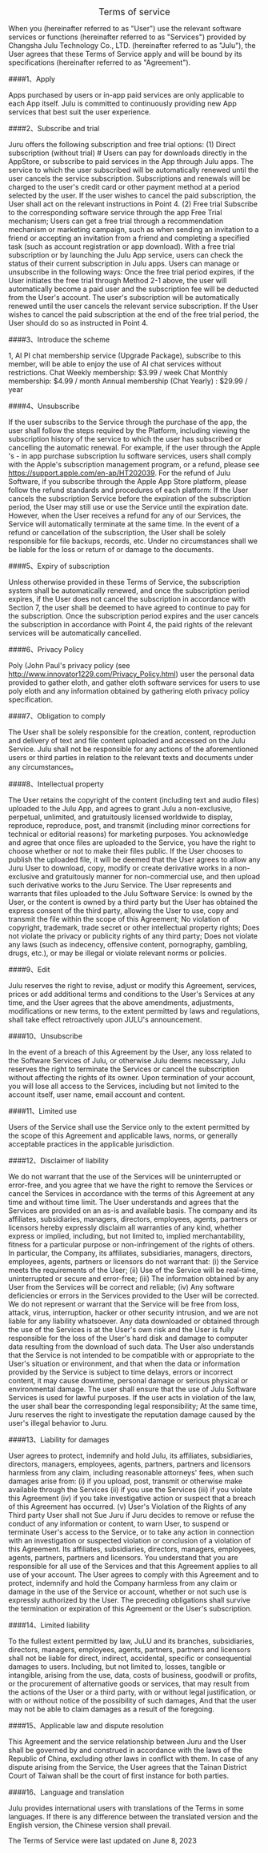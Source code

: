 <center><text style="font-size:18px">Terms of service</text></center>

When you (hereinafter referred to as "User") use the relevant software services or functions (hereinafter referred to as "Services") provided by Changsha Julu Technology Co., LTD. (hereinafter referred to as "Julu"), the User agrees that these Terms of Service apply and will be bound by its specifications (hereinafter referred to as "Agreement").

####1、Apply

Apps purchased by users or in-app paid services are only applicable to each App itself. Julu is committed to continuously providing new App services that best suit the user experience.

####2、Subscribe and trial

Juru offers the following subscription and free trial options:
(1) Direct subscription (without trial) #
Users can pay for downloads directly in the AppStore, or subscribe to paid services in the App through Julu apps.
The service to which the user subscribed will be automatically renewed until the user cancels the service subscription. Subscriptions and renewals will be charged to the user's credit card or other payment method at a period selected by the user. If the user wishes to cancel the paid subscription, the User shall act on the relevant instructions in Point 4.
(2) Free trial
Subscribe to the corresponding software service through the app Free Trial mechanism;
Users can get a free trial through a recommendation mechanism or marketing campaign, such as when sending an invitation to a friend or accepting an invitation from a friend and completing a specified task (such as account registration or app download).
With a free trial subscription or by launching the Julu App service, users can check the status of their current subscription in Julu apps. Users can manage or unsubscribe in the following ways:
Once the free trial period expires, if the User initiates the free trial through Method 2-1 above, the user will automatically become a paid user and the subscription fee will be deducted from the User's account. The user's subscription will be automatically renewed until the user cancels the relevant service subscription. If the User wishes to cancel the paid subscription at the end of the free trial period, the User should do so as instructed in Point 4.

####3、Introduce the scheme

1, AI PI chat membership service (Upgrade Package), subscribe to this member, will be able to enjoy the use of AI chat services without restrictions.
Chat Weekly membership: $3.99 / week
Chat Monthly membership: $4.99 / month
Annual membership (Chat Yearly) : $29.99 / year


####4、Unsubscribe

If the user subscribs to the Service through the purchase of the app, the user shall follow the steps required by the Platform, including viewing the subscription history of the service to which the user has subscribed or cancelling the automatic renewal. For example, if the user through the Apple 's - in app purchase subscription lu software services, users shall comply with the Apple's subscription management program, or a refund, please see https://support.apple.com/en-ap/HT202039.
For the refund of Julu Software, if you subscribe through the Apple App Store platform, please follow the refund standards and procedures of each platform:
If the User cancels the subscription Service before the expiration of the subscription period, the User may still use or use the Service until the expiration date. However, when the User receives a refund for any of our Services, the Service will automatically terminate at the same time.
In the event of a refund or cancellation of the subscription, the User shall be solely responsible for file backups, records, etc. Under no circumstances shall we be liable for the loss or return of or damage to the documents.

####5、Expiry of subscription

Unless otherwise provided in these Terms of Service, the subscription system shall be automatically renewed, and once the subscription period expires, if the User does not cancel the subscription in accordance with Section 7, the user shall be deemed to have agreed to continue to pay for the subscription.
Once the subscription period expires and the user cancels the subscription in accordance with Point 4, the paid rights of the relevant services will be automatically cancelled.

####6、Privacy Policy

Poly (John Paul's privacy policy (see http://www.innovator1229.com/Privacy_Policy.html) user the personal data provided to gather eloth, and gather eloth software services for users to use poly eloth and any information obtained by gathering eloth privacy policy specification.

####7、Obligation to comply

The User shall be solely responsible for the creation, content, reproduction and delivery of text and file content uploaded and accessed on the Julu Service. Julu shall not be responsible for any actions of the aforementioned users or third parties in relation to the relevant texts and documents under any circumstances。

####8、Intellectual property

The User retains the copyright of the content (including text and audio files) uploaded to the Julu App, and agrees to grant Julu a non-exclusive, perpetual, unlimited, and gratuitously licensed worldwide to display, reproduce, reproduce, post, and transmit (including minor corrections for technical or editorial reasons) for marketing purposes.
You acknowledge and agree that once files are uploaded to the Service, you have the right to choose whether or not to make their files public. If the User chooses to publish the uploaded file, it will be deemed that the User agrees to allow any Juru User to download, copy, modify or create derivative works in a non-exclusive and gratuitously manner for non-commercial use, and then upload such derivative works to the Juru Service.
The User represents and warrants that files uploaded to the Julu Software Service:
Is owned by the User, or the content is owned by a third party but the User has obtained the express consent of the third party, allowing the User to use, copy and transmit the file within the scope of this Agreement;
No violation of copyright, trademark, trade secret or other intellectual property rights;
Does not violate the privacy or publicity rights of any third party;
Does not violate any laws (such as indecency, offensive content, pornography, gambling, drugs, etc.), or may be illegal or violate relevant norms or policies.

####9、Edit

Julu reserves the right to revise, adjust or modify this Agreement, services, prices or add additional terms and conditions to the User's Services at any time, and the User agrees that the above amendments, adjustments, modifications or new terms, to the extent permitted by laws and regulations, shall take effect retroactively upon JULU's announcement.

####10、Unsubscribe

In the event of a breach of this Agreement by the User, any loss related to the Software Services of Julu, or otherwise Julu deems necessary, Julu reserves the right to terminate the Services or cancel the subscription without affecting the rights of its owner.
Upon termination of your account, you will lose all access to the Services, including but not limited to the account itself, user name, email account and content.

####11、Limited use

Users of the Service shall use the Service only to the extent permitted by the scope of this Agreement and applicable laws, norms, or generally acceptable practices in the applicable jurisdiction.

####12、Disclaimer of liability

We do not warrant that the use of the Services will be uninterrupted or error-free, and you agree that we have the right to remove the Services or cancel the Services in accordance with the terms of this Agreement at any time and without time limit.
The User understands and agrees that the Services are provided on an as-is and available basis. The company and its affiliates, subsidiaries, managers, directors, employees, agents, partners or licensors hereby expressly disclaim all warranties of any kind, whether express or implied, including, but not limited to, implied merchantability, fitness for a particular purpose or non-infringement of the rights of others. In particular, the Company, its affiliates, subsidiaries, managers, directors, employees, agents, partners or licensors do not warrant that: (i) the Service meets the requirements of the User; (ii) Use of the Service will be real-time, uninterrupted or secure and error-free; (iii) The information obtained by any User from the Services will be correct and reliable; (iv) Any software deficiencies or errors in the Services provided to the User will be corrected.
We do not represent or warrant that the Service will be free from loss, attack, virus, interruption, hacker or other security intrusion, and we are not liable for any liability whatsoever.
Any data downloaded or obtained through the use of the Services is at the User's own risk and the User is fully responsible for the loss of the User's hard disk and damage to computer data resulting from the download of such data. The User also understands that the Service is not intended to be compatible with or appropriate to the User's situation or environment, and that when the data or information provided by the Service is subject to time delays, errors or incorrect content, it may cause downtime, personal damage or serious physical or environmental damage.
The user shall ensure that the use of Julu Software Services is used for lawful purposes. If the user acts in violation of the law, the user shall bear the corresponding legal responsibility; At the same time, Juru reserves the right to investigate the reputation damage caused by the user's illegal behavior to Juru.

####13、Liability for damages

User agrees to protect, indemnify and hold Julu, its affiliates, subsidiaries, directors, managers, employees, agents, partners, partners and licensors harmless from any claim, including reasonable attorneys' fees, when such damages arise from: (i) if you upload, post, transmit or otherwise make available through the Services (ii) if you use the Services (iii) if you violate this Agreement (iv) if you take investigative action or suspect that a breach of this Agreement has occurred. (v) User's Violation of the Rights of any Third party User shall not Sue Juru if Juru decides to remove or refuse the conduct of any information or content, to warn User, to suspend or terminate User's access to the Service, or to take any action in connection with an investigation or suspected violation or conclusion of a violation of this Agreement. Its affiliates, subsidiaries, directors, managers, employees, agents, partners, partners and licensors. You understand that you are responsible for all use of the Services and that this Agreement applies to all use of your account.
The User agrees to comply with this Agreement and to protect, indemnify and hold the Company harmless from any claim or damage in the use of the Service or account, whether or not such use is expressly authorized by the User.
The preceding obligations shall survive the termination or expiration of this Agreement or the User's subscription.


####14、Limited liability

To the fullest extent permitted by law, JuLU and its branches, subsidiaries, directors, managers, employees, agents, partners, partners and licensors shall not be liable for direct, indirect, accidental, specific or consequential damages to users. Including, but not limited to, losses, tangible or intangible, arising from the use, data, costs of business, goodwill or profits, or the procurement of alternative goods or services, that may result from the actions of the User or a third party, with or without legal justification, or with or without notice of the possibility of such damages, And that the user may not be able to claim damages as a result of the foregoing.

####15、Applicable law and dispute resolution

This Agreement and the service relationship between Juru and the User shall be governed by and construed in accordance with the laws of the Republic of China, excluding other laws in conflict with them. In case of any dispute arising from the Service, the User agrees that the Tainan District Court of Taiwan shall be the court of first instance for both parties.

####16、Language and translation

Julu provides international users with translations of the Terms in some languages. If there is any difference between the translated version and the English version, the Chinese version shall prevail.

The Terms of Service were last updated on June 8, 2023